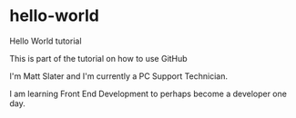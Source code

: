 # hello-world
Hello World tutorial

This is part of the tutorial on how to use GitHub

I'm Matt Slater and I'm currently a PC Support Technician.

I am learning Front End Development to perhaps become a developer one day.
